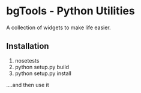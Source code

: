 # bgTools - Python Utilities

A collection of widgets to make life easier.

## Installation


1. nosetests
2. python setup.py build
3. python setup.py install

....and then use it


